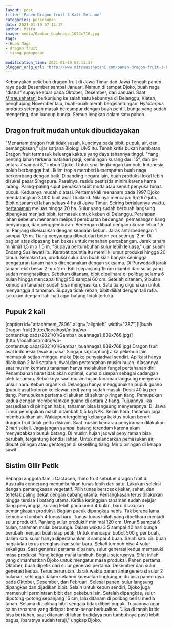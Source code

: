 ```yaml
---
layout: post
title: 'Panen Dragon fruit 3 Kali Setahun'
categories: perkebunan
date: 2021-01-10 07:13:17
author: Mitra
image: media/Gambar_buahnaga_1024x710.jpg
tags:
- Buah Naga
- dragon fruit
- tiang pemupukan

modification_time: 2021-01-10 07:13:17
blogger_orig_url: "http://www.mitrausahatani.com/panen-dragon-fruit-3-kali-setahun.html"
---
```


Kebanyakan pekebun dragon fruit di Jawa Timur dan Jawa Tengah panen raya pada
Desember sampai Januari. Namun di tempat Djoko, buah naga "diatur" supaya
keluar pada Oktober, Desember, dan Januari. Saat
[Mitrausahatani](https://www.mitrausahatani.com/) berkunjung ke salah satu kebunnya di
Delanggu, Klaten, penghujung November lalu, buah-buah merah bergelantungan.
_Hylocereus undatus_ setengah masak bercampur dengan buah pentil, bunga yang
sudah mengering, dan kuncup bunga. Semua lengkap dalam satu pohon.

## Dragon fruit mudah untuk dibudidayakan

"Menanam dragon fruit tidak susah, kuncinya pada bibit, pupuk, air, dan
pemangkasan," ujar sarjana Biologi UNS itu. Tanah kritis bukan hambatan.
Dragon fruit termasuk keluarga kaktus yang daya tahannya tinggi. "Yang penting
lahan terkena matahari pagi, kemiringan kurang dari 15°, dan pH antara 7
sampai 8," imbuh Djoko. Untuk soal lingkungan tumbuh, Indonesia boleh
berbangga hati. Iklim tropis memberi kesempatan buah naga berkembang dengan
baik. Dibanding negara lain, buah produksi lokal lebih disukai pasar
Singapura. Pasalnya, residu pestisida minim karena hama jarang. Paling-paling
siput pemakan bibit muda atau semut penyuka tunas pucuk. Keduanya mudah
diatasi. Pertama kali menanam pada 1997 Djoko mendatangkan 3.000 bibit asal
Thailand. Nilainya mencapai Rp297-juta. Bibit ditanam di lahan seluas 4 ha di
Jawa Timur. Seiring berjalannya waktu,
[pertanaman](https://www.mitrausahatani.com/pertanian "pertanaman") meluas hingga 20
ha. Sulur yang sudah berbuah langsung dipangkas menjadi bibit, termasuk untuk
kebun di Delanggu. Persiapan lahan sebelum menanam meliputi pembuatan
bedengan, pemasangan tiang penyangga, dan penggemburan. Bedengan dibuat dengan
ukuran lebar 1,5 m. Panjang disesuaikan dengan keadaan kebun. Jarak
antarbedengan 1 sampai 1,5 m. Tiang penyangga dibuat dari beton cor setinggi 2
m. Di bagian atas dipasang ban bekas untuk menahan percabangan. Jarak tanam
minimal 1,5 m x 1,5 m, "Supaya pertumbuhan sulur lebih leluasa," ujar suami
Endang Susilawati itu. Kerabat opuntia itu memiliki umur produksi hingga 20
tahun. Semakin tua, produksi sulur dan buah kian banyak sehingga pengaturan
tanam harus direncanakan dengan seksama. Di Purwodadi jarak tanam lebih besar
2 m x 2 m. Bibit sepanjang 15 cm diambil dari sulur yang sudah menghasilkan.
Sebelum ditanam, bibit dipelihara di polibag selama 6 bulan hingga mencapai
tinggi 50 sampai 60 cm. Setelah ditanam, 9 bulan kemudian tanaman sudah bisa
menghasilkan. Satu tiang digunakan untuk menyangga 4 tanaman. Supaya tidak
rebah, bibit diikat dengan tali rafia. Lakukan dengan hati-hati agar batang
tidak terluka.

## Pupuk 2 kali

[caption id="attachment_7806" align="alignleft" width="287"][![buah Dragon
fruit](http://localhost/mitra/wp-
content/uploads/2021/01/Gambar_buahnaga1_839x768.jpg)](http://localhost/mitra/wp-
content/uploads/2021/01/Gambar_buahnaga1_839x768.jpg) Dragon fruit asal
indonesia Disukai pasar Singapura[/caption] Jika pekebun lain memupuk setiap
minggu, maka Djoko punyajadwal sendiri. Aplikasi hanya dilakukan 2 kali
setahun. Awal dan pertengahan musim hujan. Alasannya saat musim kemarau
tanaman hanya melakukan fungsi pertahanan diri. Penambahan hara tidak akan
optimal, cuma disimpan sebagai cadangan oleh tanaman. Sebaliknya saat musim
hujan tanaman langsung menyerap unsur hara. Kebun organik di Delanggu hanya
menggunakan pupuk guano (pupuk asal kotoran kelelawar, red) yang sudah masak.
Dosis 40 kg per tiang. Pemupukan pertama dilakukan di sekitar piringan tiang.
Pemupukan kedua dengan membenamkan guano di antara 2 tiang. Tujuannya jika
persediaan di piringan habis, tanaman bisa langsung menyerapnya. Di Jawa Timur
pemupukan masih ditambah 0,5 kg NPK. Selain hara, tanaman juga membutuhkan
air. Walaupun tergolong keluarga kaktus bukan berarti dragon fruit tidak perlu
disiram. Saat musim kemarau penyiraman dilakukan 2 hari sekali. Jaga jangan
sampai batang terendam karena akan menyebabkan busuk batang. Di musim hujan
jadwal penyiraman bisa berubah, tergantung kondisi lahan. Untuk melancarkan
pemasukan air, dibuat piringan atau gentongan di sekeliling tiang. Mirip
piringan di kelapa sawit.

## Sistim Gilir Petik

Sebagai anggota famili Cactacea, rhino fruit sebutan dragon fruit di Australia
cenderung menumbuhkan tunas lebih dari satu. Lakukan seleksi dengan
pemangkasan vegetatif. Pilih tunas bersosok kekar, sehat, dan terletak paling
dekat dengan cabang utama. Pemangkasan terus dilakukan hingga tersisa 1 batang
utama. Ketika ketinggian tanaman sudah sejajar tiang penyangga, kurang lebih
pada umur 4 bulan, baru dilakukan pemangkasan produksi. Bagian pucuk dipangkas
habis. Tak berapa lama kemudian tumbuh 4 tunas baru. Tunas-tunas inilah yang
dipelihara menjadi sulur produktif. Panjang sulur produktif minimal 120 cm.
Umur 5 sampai 6 bulan, tanaman mulai berbunga. Dalam waktu 3 5 sampai 40 hari
bunga berubah menjadi buah siap petik. Untuk mencapai bobot 500 g per buah,
dalam satu sulur hanya dipertahankan 3 sampai 4 buah. Salah satu ciri buah
naga ialah terus menghasilkan sulur baru. Sekali tumbuh bisa 4 sulur
sekaligus. Saat generasi pertama dipanen, sulur generasi kedua memasuki masa
produksi. Yang ketiga mulai tumbuh. Begitu seterusnya. Sifat inilah yang
dimanfaatkan Djoko untuk mengatur masa produksi. Panen pertama Oktober, buah
dipetik dari sulur generasi pertama. Desember dari sulur generasi kedua. Terus
berurutan. Jarak waktu panen antargenerasi sulur 2 bulanan, sehingga dalam
setahun konsultan lingkungan itu bisa panen raya pada Oktober, Desember, dan
Februari. Selesai panen, sulur langsung dipangkas dan dijadikan bibit. Selain
untuk kebun sendiri, Djoko juga memenuhi permintaan bibit dari pekebun lain.
Setelah dipangkas, sulur dipotong-potong sepanjang 15 cm, lalu ditanam di
polibag berisi media tanah. Selama di polibag bibit sengaja tidak diberi
pupuk. Tujuannya agar calon tanaman yang didapat benar-benar berkualitas.
"Jika di tanah kritis bisa bertahan, saat ditanam di lahan budidaya pun
tumbuhnya pasti lebih bagus, ibaratnya sudah teruji," ungkap Djoko.


